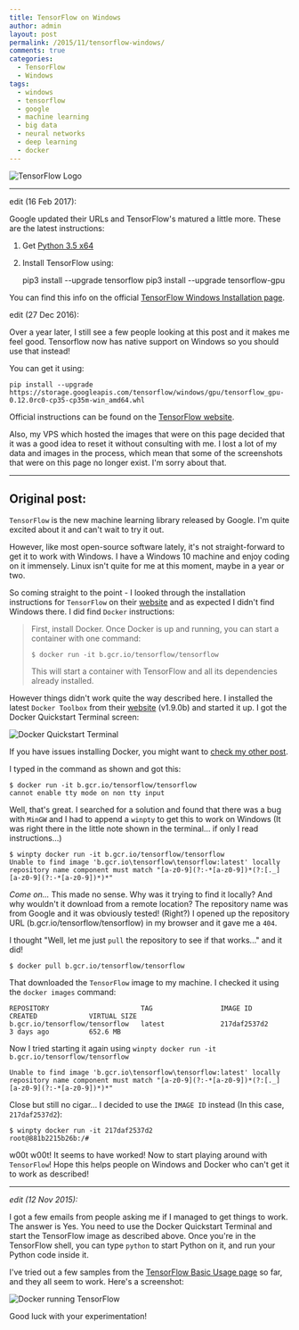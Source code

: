 ```yaml
---
title: TensorFlow on Windows
author: admin
layout: post
permalink: /2015/11/tensorflow-windows/
comments: true
categories:
  - TensorFlow
  - Windows
tags:
  - windows
  - tensorflow
  - google
  - machine learning
  - big data
  - neural networks
  - deep learning
  - docker
---
```

![TensorFlow Logo](http://tensorflow.org/images/logo-alt@2x.png)

---
edit (16 Feb 2017):

Google updated their URLs and TensorFlow's matured a little more. These are the latest instructions:

1. Get [Python 3.5 x64](https://www.python.org/downloads/release/python-353/)
2. Install TensorFlow using:

    pip3 install --upgrade tensorflow
    pip3 install --upgrade tensorflow-gpu

You can find this info on the official [TensorFlow Windows Installation page](https://www.tensorflow.org/install/install_windows).

edit (27 Dec 2016):

Over a year later, I still see a few people looking at this post and it makes me feel good. Tensorflow now has native support on Windows so you should use that instead!

You can get it using:

    pip install --upgrade https://storage.googleapis.com/tensorflow/windows/gpu/tensorflow_gpu-0.12.0rc0-cp35-cp35m-win_amd64.whl

Official instructions can be found on the [TensorFlow website](https://www.tensorflow.org/get_started/os_setup#pip_installation).

Also, my VPS which hosted the images that were on this page decided that it was a good idea to reset it without consulting with me. I lost a lot of my data and images in the process, which mean that some of the screenshots that were on this page no longer exist. I'm sorry about that.

---
## Original post:


`TensorFlow` is the new machine learning library released by Google. I'm quite excited about it and can't wait to try it out.

However, like most open-source software lately, it's not straight-forward to get it to work with Windows. I have a Windows 10 machine and enjoy coding on it immensely. Linux isn't quite for me at this moment, maybe in a year or two.

So coming straight to the point - I looked through the installation instructions for `TensorFlow` on their [website](http://tensorflow.org/get_started/os_setup.md) and as expected I didn't find Windows there. I did find `Docker` instructions:

>First, install Docker. Once Docker is up and running, you can start a container with one command:
>
>`$ docker run -it b.gcr.io/tensorflow/tensorflow`
>
>This will start a container with TensorFlow and all its dependencies already installed.

However things didn't work quite the way described here. I installed the latest `Docker Toolbox` from their [website](https://www.docker.com/docker-toolbox "Docker website") (v1.9.0b) and started it up. I got the Docker Quickstart Terminal screen:

![Docker Quickstart Terminal](http://caffinc.com/wp-content/uploads/2015/11/docker-quickstart-terminal.png)

If you have issues installing Docker, you might want to [check my other post](http://caffinc.github.io/2015/09/docker-getting-started/).

I typed in the command as shown and got this:

    $ docker run -it b.gcr.io/tensorflow/tensorflow
    cannot enable tty mode on non tty input

Well, that's great. I searched for a solution and found that there was a bug with `MinGW` and I had to append a `winpty` to get this to work on Windows (It was right there in the little note shown in the terminal... if only I read instructions...)

    $ winpty docker run -it b.gcr.io/tensorflow/tensorflow
    Unable to find image 'b.gcr.io\tensorflow\tensorflow:latest' locally
    repository name component must match "[a-z0-9](?:-*[a-z0-9])*(?:[._][a-z0-9](?:-*[a-z0-9])*)*"

*Come on...* This made no sense. Why was it trying to find it locally? And why wouldn't it download from a remote location? The repository name was from Google and it was obviously tested! (Right?) I opened up the repository URL (b.gcr.io/tensorflow/tensorflow) in my browser and it gave me a `404`.

I thought "Well, let me just `pull` the repository to see if that works..." and it did!

    $ docker pull b.gcr.io/tensorflow/tensorflow

That downloaded the `TensorFlow` image to my machine. I checked it using the `docker images` command:

    REPOSITORY                       TAG                 IMAGE ID            CREATED             VIRTUAL SIZE
    b.gcr.io/tensorflow/tensorflow   latest              217daf2537d2        3 days ago          652.6 MB

Now I tried starting it again using `winpty docker run -it b.gcr.io/tensorflow/tensorflow`

    Unable to find image 'b.gcr.io\tensorflow\tensorflow:latest' locally
    repository name component must match "[a-z0-9](?:-*[a-z0-9])*(?:[._][a-z0-9](?:-*[a-z0-9])*)*"

Close but still no cigar... I decided to use the `IMAGE ID` instead (In this case, `217daf2537d2`):

    $ winpty docker run -it 217daf2537d2
    root@881b2215b26b:/#

w00t w00t! It seems to have worked! Now to start playing around with `TensorFlow`! Hope this helps people on Windows and Docker who can't get it to work as described!

---
*edit (12 Nov 2015):*

I got a few emails from people asking me if I managed to get things to work. The answer is Yes. You need to use the Docker Quickstart Terminal and start the TensorFlow image as described above. Once you're in the TensorFlow shell, you can type `python` to start Python on it, and run your Python code inside it.

I've tried out a few samples from the [TensorFlow Basic Usage page](http://tensorflow.org/get_started/basic_usage.md) so far, and they all seem to work. Here's a screenshot:

![Docker running TensorFlow](http://caffinc.com/wp-content/uploads/2015/11/docker-tensorflow.png)

Good luck with your experimentation!
